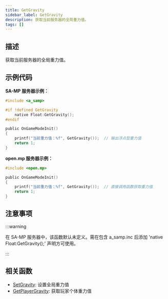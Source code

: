 ```yaml
---
title: GetGravity
sidebar_label: GetGravity
description: 获取当前服务器的全局重力值。
tags: []
---
```


## 描述

获取当前服务器的全局重力值。

## 示例代码

**SA-MP 服务器示例：**

```c
#include <a_samp>

#if !defined GetGravity
    native Float:GetGravity();
#endif

public OnGameModeInit()
{
    printf("当前重力值：%f", GetGravity());  // 输出浮点型重力值
    return 1;
}
```

**open.mp 服务器示例：**

```c
#include <open.mp>

public OnGameModeInit()
{
    printf("当前重力值：%f", GetGravity());  // 直接调用函数获取重力值
    return 1;
}
```

## 注意事项

:::warning

在 SA-MP 服务器中，该函数默认未定义。需在包含 a_samp.inc 后添加 'native Float:GetGravity();' 声明方可使用。

:::

## 相关函数

- [SetGravity](SetGravity.md): 设置全局重力值
- [GetPlayerGravity](GetPlayerGravity.md): 获取玩家个体重力值
